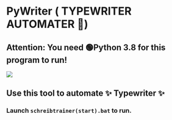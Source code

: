 # PyWriter ( TYPEWRITER AUTOMATER 🤖)
## **Attention**: You need 🟢Python 3.8 for this program to run!
<img src="https://i.imgur.com/d17UHPJ.jpg"/>

## Use this tool to automate ✨ Typewriter ✨

###  Launch `schreibtrainer(start).bat` to run.
